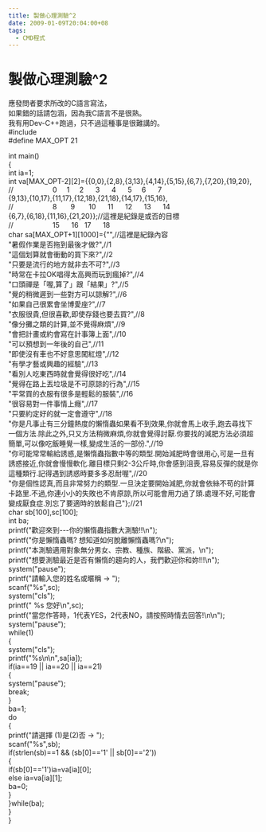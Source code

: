 ```yaml
---
title: 製做心理測驗^2
date: 2009-01-09T20:04:00+08
tags:
  - CMD程式
---
```

# 製做心理測驗^2

應發問者要求所改的C語言寫法，  
如果錯的話請包涵，因為我C語言不是很熟。  
我有用Dev-C++跑過，只不過這種事是很難講的。  
#include  
#define MAX\_OPT 21  
  
int main()  
{  
 int ia=1;  
 int va\[MAX\_OPT-2\]\[2\]={{0,0},{2,8},{3,13},{4,14},{5,15},{6,7},{7,20},{19,20},  
 //                    0     1     2      3      4      5     6      7  
 {9,13},{10,17},{11,17},{12,18},{21,18},{14,17},{15,16},  
 //                    8       9       10      11      12      13      14  
 {6,7},{6,18},{11,16},{21,20}};//這裡是紀錄是或否的目標  
 //                    15      16   17      18  
 char sa\[MAX\_OPT+1\]\[1000\]={"",//這裡是紀錄內容  
 "暑假作業是否拖到最後才做?",//1  
 "這個划算就會衝動的買下來?",//2  
 "只要是流行的地方就非去不可?",//3  
 "時常在卡拉OK唱得太高興而玩到瘋掉?",//4  
 "口頭禪是「喔,算了」跟「結果」?",//5  
 "覺的稍微遲到一些對方可以諒解?",//6  
 "如果自己很累會坐博愛座?",//7  
 "衣服很貴,但很喜歡,即使存錢也要去買?",//8  
 "像分攤之類的計算,並不覺得麻煩",//9  
 "會把計畫或約會寫在計事簿上面",//10  
 "可以預想到一年後的自己",//11  
 "即使沒有車也不好意思闖紅燈",//12  
 "有學才藝或興趣的經驗",//13  
 "看別人吃東西時就會覺得很好吃",//14  
 "覺得在路上丟垃圾是不可原諒的行為",//15  
 "平常買的衣服有很多是輕鬆的服裝",//16  
 "很容易對一件事情上癮",//17  
 "只要約定好的就一定會遵守",//18  
 "你是凡事止有三分鐘熱度的懶惰蟲如果看不到效果,你就會馬上收手,跑去尋找下一個方法.除此之外,只又方法稍微麻煩,你就會覺得討厭.你要找的減肥方法必須超簡單,可以像吃飯睡覺一樣,變成生活的一部份.",//19  
 "你可能常常輸給誘惑,是懶惰蟲指數中等的類型.開始減肥時會很用心,可是一旦有誘惑接近,你就會慢慢軟化.離目標只剩2-3公斤時,你會感到沮喪,容易反彈的就是你這種類行.記得遇到誘惑時要多多忍耐喔",//20  
 "你是個性認真,而且非常努力的類型.一旦決定要開始減肥,你就會依絲不苟的計算卡路里.不過,你連小小的失敗也不肯原諒,所以可能會用力過了頭.處理不好,可能會變成厭食症.別忘了要適時的放鬆自己"};//21  
 char sb\[100\],sc\[100\];  
 int ba;  
 printf("歡迎來到---你的懶惰蟲指數大測驗!!\\n");  
 printf("你是懶惰蟲嗎? 想知道如何脫離懶惰蟲嗎?\\n");  
 printf("本測驗適用對象無分男女、宗教、種族、階級、黨派，\\n");  
 printf("想要測驗最近是否有懶惰的趨向的人，我們歡迎你和妳!!!\\n");  
 system("pause");  
 printf("請輸入您的姓名或暱稱 -> ");  
 scanf("%s",sc);  
 system("cls");  
 printf(" %s 您好\\n",sc);  
 printf("當您作答時，1代表YES，2代表NO，請按照時情去回答!\\n\\n");  
 system("pause");  
 while(1)  
 {  
 system("cls");  
 printf("%s\\n\\n",sa\[ia\]);  
 if(ia==19 || ia==20 || ia==21)  
 {  
 system("pause");  
 break;  
 }  
 ba=1;  
 do  
 {  
 printf("請選擇 (1)是(2)否 -> ");  
 scanf("%s",sb);  
 if(strlen(sb)==1 && (sb\[0\]=='1' || sb\[0\]=='2'))  
 {  
 if(sb\[0\]=='1')ia=va\[ia\]\[0\];  
 else ia=va\[ia\]\[1\];  
 ba=0;  
 }  
 }while(ba);  
 }  
}